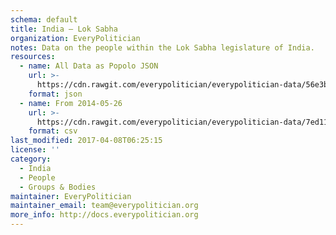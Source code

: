 ```yaml
---
schema: default
title: India — Lok Sabha
organization: EveryPolitician
notes: Data on the people within the Lok Sabha legislature of India.
resources:
  - name: All Data as Popolo JSON
    url: >-
      https://cdn.rawgit.com/everypolitician/everypolitician-data/56e3b454d1643ddda466791f602cc9746f3a0371/data/India/Lok_Sabha/ep-popolo-v1.0.json
    format: json
  - name: From 2014-05-26
    url: >-
      https://cdn.rawgit.com/everypolitician/everypolitician-data/7ed116ee337479d4b0683ab9b35da51ce0cb3f81/data/India/Lok_Sabha/term-16.csv
    format: csv
last_modified: 2017-04-08T06:25:15
license: ''
category:
  - India
  - People
  - Groups & Bodies
maintainer: EveryPolitician
maintainer_email: team@everypolitician.org
more_info: http://docs.everypolitician.org
---
```

